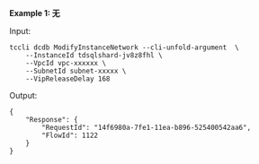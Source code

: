 **Example 1: 无**



Input: 

```
tccli dcdb ModifyInstanceNetwork --cli-unfold-argument  \
    --InstanceId tdsqlshard-jv8z8fhl \
    --VpcId vpc-xxxxxx \
    --SubnetId subnet-xxxxx \
    --VipReleaseDelay 168
```

Output: 
```
{
    "Response": {
        "RequestId": "14f6980a-7fe1-11ea-b896-525400542aa6",
        "FlowId": 1122
    }
}
```

